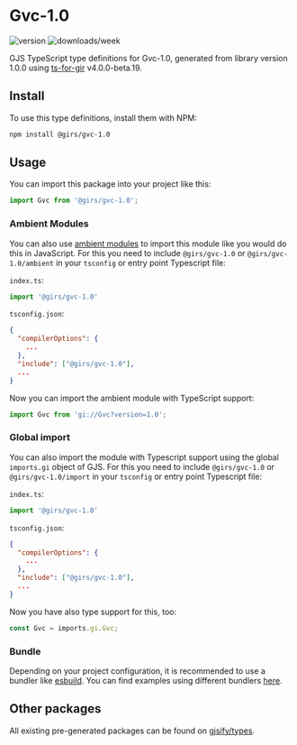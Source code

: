 
# Gvc-1.0

![version](https://img.shields.io/npm/v/@girs/gvc-1.0)
![downloads/week](https://img.shields.io/npm/dw/@girs/gvc-1.0)


GJS TypeScript type definitions for Gvc-1.0, generated from library version 1.0.0 using [ts-for-gir](https://github.com/gjsify/ts-for-gir) v4.0.0-beta.19.


## Install

To use this type definitions, install them with NPM:
```bash
npm install @girs/gvc-1.0
```

## Usage

You can import this package into your project like this:
```ts
import Gvc from '@girs/gvc-1.0';
```

### Ambient Modules

You can also use [ambient modules](https://github.com/gjsify/ts-for-gir/tree/main/packages/cli#ambient-modules) to import this module like you would do this in JavaScript.
For this you need to include `@girs/gvc-1.0` or `@girs/gvc-1.0/ambient` in your `tsconfig` or entry point Typescript file:

`index.ts`:
```ts
import '@girs/gvc-1.0'
```

`tsconfig.json`:
```json
{
  "compilerOptions": {
    ...
  },
  "include": ["@girs/gvc-1.0"],
  ...
}
```

Now you can import the ambient module with TypeScript support: 

```ts
import Gvc from 'gi://Gvc?version=1.0';
```

### Global import

You can also import the module with Typescript support using the global `imports.gi` object of GJS.
For this you need to include `@girs/gvc-1.0` or `@girs/gvc-1.0/import` in your `tsconfig` or entry point Typescript file:

`index.ts`:
```ts
import '@girs/gvc-1.0'
```

`tsconfig.json`:
```json
{
  "compilerOptions": {
    ...
  },
  "include": ["@girs/gvc-1.0"],
  ...
}
```

Now you have also type support for this, too:

```ts
const Gvc = imports.gi.Gvc;
```

### Bundle

Depending on your project configuration, it is recommended to use a bundler like [esbuild](https://esbuild.github.io/). You can find examples using different bundlers [here](https://github.com/gjsify/ts-for-gir/tree/main/examples).

## Other packages

All existing pre-generated packages can be found on [gjsify/types](https://github.com/gjsify/types).

